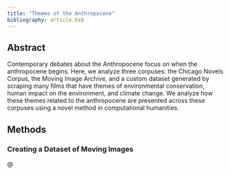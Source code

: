 ```yaml
---
title: "Themes of the Anthropocene"
bibliography: article.bib
---
```


## Abstract
Contemporary debates about the Anthropocene focus on when the anthropocene begins. Here, we analyze three corpuses: the Chicago Novels Corpus, the Moving Image Archive, and a custom dataset generated by scraping many films that have themes of environmental conservation, human impact on the environment, and climate change. We analyze how these themes related to the anthropocene are presented across these corpuses using a novel method in computational humanities. 

## Methods

### Creating a Dataset of Moving Images

@